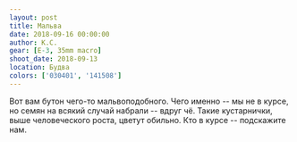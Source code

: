 ```yaml
---
layout: post
title: Мальва
date: 2018-09-16 00:00:00
author: К.С.
gear: [E-3, 35mm macro]
shoot_date: 2018-09-13
location: Будва
colors: ['030401', '141508']
---
```

Вот вам бутон чего-то мальвоподобного. Чего именно -- мы не в курсе, но семян на всякий случай набрали -- вдруг чё. Такие кустарнички, выше человеческого роста, цветут обильно. Кто в курсе -- подскажите нам.
